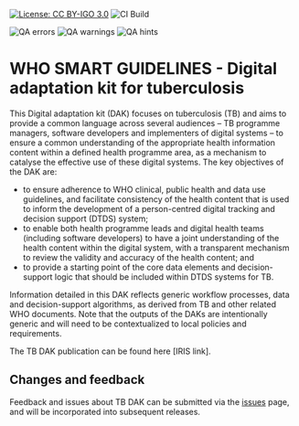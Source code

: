 <!--badges-->
[![License: CC BY-IGO 3.0](https://licensebuttons.net/l/by-nc/3.0/igo/80x15.png)](https://creativecommons.org/licenses/by/3.0/igo)
![CI Build](https://img.shields.io/github/actions/workflow/status/WorldHealthOrganization/smart-dak-tb/ghbuild.yml)  
   
![QA errors](https://img.shields.io/badge/dynamic/json?url=https%3A%2F%2FWorldHealthOrganization.github.io%2Fsmart-dak-tb%2Fqa.json&query=%24.errs&logoColor=red&label=QA%20errors&color=yellow)
![QA warnings](https://img.shields.io/badge/dynamic/json?url=https%3A%2F%2FWorldHealthOrganization.github.io%2Fsmart-dak-tb%2Fqa.json&query=%24.warnings&logoColor=orange&label=QA%20warnings&color=yellow)
![QA hints](https://img.shields.io/badge/dynamic/json?url=https%3A%2F%2FWorldHealthOrganization.github.io%2Fsmart-dak-tb%2Fqa.json&query=%24.hints&logoColor=yellow&label=QA%20hints&color=yellow)
<!--/badges-->

# WHO SMART GUIDELINES - Digital adaptation kit for tuberculosis

This Digital adaptation kit (DAK) focuses on tuberculosis (TB) and aims to provide a common language across several audiences – TB programme managers, software developers and implementers of  digital systems – to ensure a common understanding of the appropriate health information content within a defined health programme area, as a mechanism to catalyse the effective use of these digital systems. The key objectives of the DAK are:
* to ensure adherence to WHO clinical, public health and data use guidelines, and facilitate consistency of the health content that is used to inform the 
development of a person-centred digital tracking and decision support (DTDS) system;
* to enable both health programme leads and digital health teams (including software developers) to have a joint understanding of the health content within 
the digital system, with a transparent mechanism to review the validity and accuracy of the health content; and
* to provide a starting point of the core data elements and decision-support logic that should be included within DTDS systems for TB.

Information detailed in this DAK reflects generic workflow processes, data and decision-support algorithms, as derived from TB and other related WHO documents. Note that the outputs of the DAKs are intentionally generic and will need to be contextualized to local policies and requirements.

The TB DAK publication can be found here [IRIS link].

## Changes and feedback

Feedback and issues about TB DAK can be submitted via the [issues](issues) page, and will be incorporated into subsequent releases.

